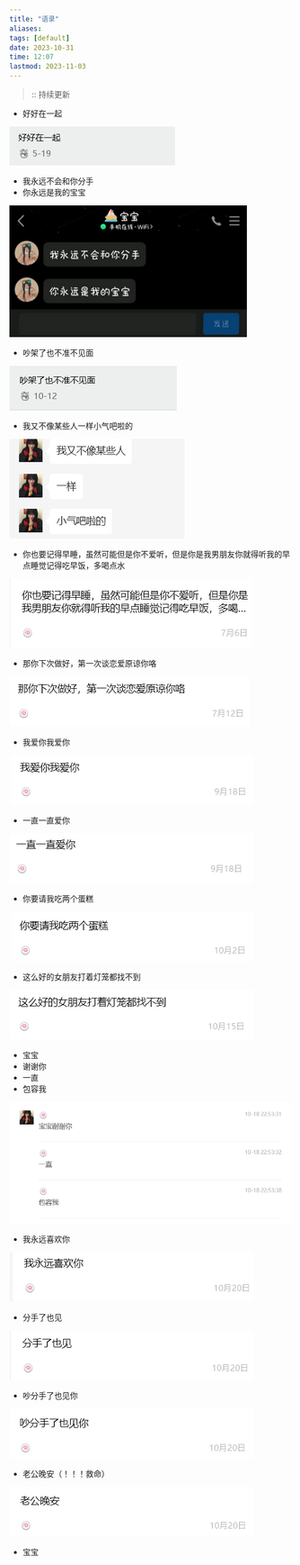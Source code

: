 ```yaml
---
title: "语录"
aliases:
tags: [default]
date: 2023-10-31
time: 12:07
lastmod: 2023-11-03
---
```



> :: 持续更新

- 好好在一起

![Alt text](/imgs/image-34.png)

- 我永远不会和你分手
- 你永远是我的宝宝

![Alt text](/imgs/image-35.png)

- 吵架了也不准不见面

![Alt text](/imgs/image-36.png)

- 我又不像某些人一样小气吧啦的

![Alt text](/imgs/image-33.png)

- 你也要记得早睡，虽然可能但是你不爱听，但是你是我男朋友你就得听我的早点睡觉记得吃早饭，多喝点水

![Alt text](/imgs/image-37.png)

- 那你下次做好，第一次谈恋爱原谅你咯

![Alt text](imgs/image-38%5B1%5D.png)

- 我爱你我爱你

![Alt text](/imgs/image-39.png)

- 一直一直爱你

![Alt text](/imgs/image-40.png)

- 你要请我吃两个蛋糕

![Alt text](/imgs/image-41.png)

- 这么好的女朋友打着灯笼都找不到

![Alt text](/imgs/image-42.png)

- 宝宝
- 谢谢你
- 一直
- 包容我

![Alt text](/imgs/image-43.png)

- 我永远喜欢你

![Alt text](/imgs/image-44.png)

- 分手了也见

![Alt text](/imgs/image-45.png)

- 吵分手了也见你

![Alt text](/imgs/image-46.png)

- 老公晚安（！！！救命）

![Alt text](/imgs/image-47.png)

- 宝宝
